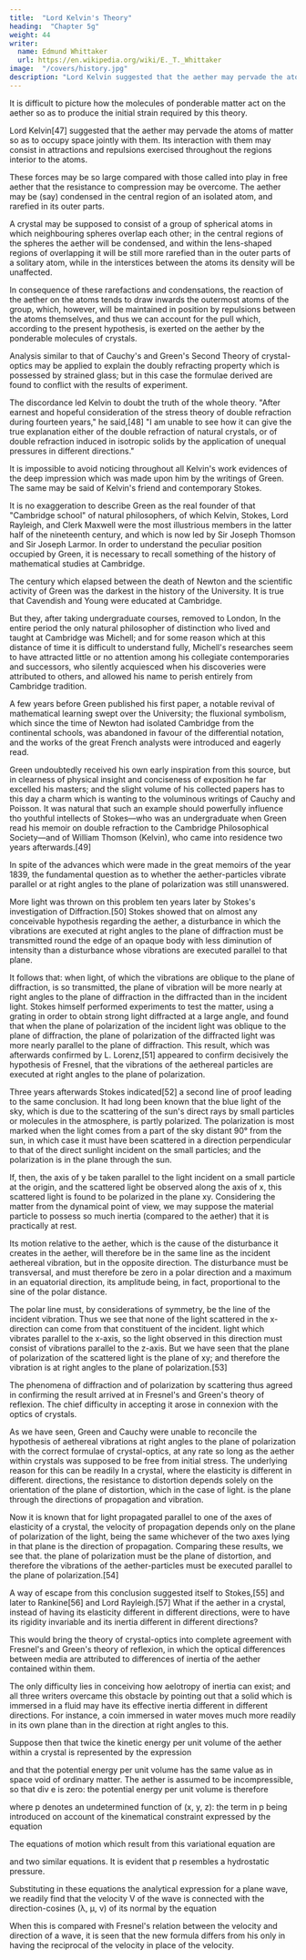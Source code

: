 ```yaml
---
title:  "Lord Kelvin's Theory"
heading:  "Chapter 5g"
weight: 44
writer:
  name: Edmund Whittaker
  url: https://en.wikipedia.org/wiki/E._T._Whittaker
image:  "/covers/history.jpg"
description: "Lord Kelvin suggested that the aether may pervade the atoms of matter so as to occupy space jointly with them"
---
```



It is difficult to picture how the molecules of ponderable matter act on the aether so as to produce the initial strain required by this theory.

Lord Kelvin[47] suggested that the aether may pervade the atoms of matter so as to occupy space jointly with them. Its interaction with them may consist in attractions and repulsions exercised throughout the regions interior to the atoms. 

These forces may be so large compared with those called into play in free aether that the resistance to compression may be overcome. The aether may be (say) condensed in the central region of an isolated atom, and rarefied in its outer parts.

A crystal may be supposed to consist of a group of spherical atoms in which neighbouring spheres overlap each other; in the central regions of the spheres the aether will be condensed, and within the lens-shaped regions of overlapping it will be still more rarefied than in the outer parts of a solitary atom, while in the interstices between the atoms its density will be unaffected. 

In consequence of these rarefactions and condensations, the reaction of the aether on the atoms tends to draw inwards the outermost atoms of the group, which, however, will be maintained in position by repulsions between the atoms themselves, and thus we can account for the pull which, according to the present hypothesis, is exerted on the aether by the ponderable molecules of crystals.

Analysis similar to that of Cauchy's and Green's Second Theory of crystal-optics may be applied to explain the doubly refracting property which is possessed by strained glass; but in this case the formulae derived are found to conflict with the results of experiment. 

The discordance led Kelvin to doubt the truth of the whole theory. "After earnest and hopeful consideration of the stress theory of double refraction during fourteen years," he said,[48] "I am unable to see how it can give the true explanation either of the double refraction of natural crystals, or of double refraction induced in isotropic solids by the application of unequal pressures in different directions."

It is impossible to avoid noticing throughout all Kelvin's work evidences of the deep impression which was made upon him by the writings of Green. The same may be said of Kelvin's friend and contemporary Stokes.

It is no exaggeration to describe Green as the real founder of that "Cambridge school" of natural philosophers, of which Kelvin, Stokes, Lord Rayleigh, and Clerk Maxwell were the most illustrious members in the latter half of the nineteenth century, and which is now led by Sir Joseph Thomson and Sir Joseph Larmor. In order to understand the peculiar position occupied by Green, it is necessary to recall something of the history of mathematical studies at Cambridge.

The century which elapsed between the death of Newton and the scientific activity of Green was the darkest in the history of the University. It is true that Cavendish and Young were educated at Cambridge. 

But they, after taking undergraduate courses, removed to London, In the entire period the only natural philosopher of distinction who lived and taught at Cambridge was Michell; and for some reason which at this distance of time it is difficult to understand fully, Michell's researches seem to have attracted little or no attention among his collegiate contemporaries and successors, who silently acquiesced when his discoveries were attributed to others, and allowed his name to perish entirely from Cambridge tradition.

A few years before Green published his first paper, a notable revival of mathematical learning swept over the University; the fluxional symbolism, which since the time of Newton had isolated Cambridge from the continental schools, was abandoned in favour of the differential notation, and the works of the great French analysts were introduced and eagerly read.

Green undoubtedly received his own early inspiration from this source, but in clearness of physical insight and conciseness of exposition he far excelled his masters; and the slight volume of his collected papers has to this day a charm which is wanting to the voluminous writings of Cauchy and Poisson. It was natural that such an example should powerfully influence tho youthful intellects of Stokes—who was an undergraduate when Green read his memoir on double refraction to the Cambridge Philosophical Society—and of William Thomson (Kelvin), who came into residence two years afterwards.[49]

In spite of the advances which were made in the great memoirs of the year 1839, the fundamental question as to whether the aether-particles vibrate parallel or at right angles to the plane of polarization was still unanswered. 

More light was thrown on this problem ten years later by Stokes's investigation of Diffraction.[50] Stokes showed that on almost any conceivable hypothesis regarding the aether, a disturbance in which the vibrations are executed at right angles to the plane of diffraction must be transmitted round the edge of an opaque body with less diminution of intensity than a disturbance whose vibrations are executed parallel to that plane. 

It follows that: when light, of which the vibrations are oblique to the plane of diffraction, is so transmitted, the plane of vibration will be more nearly at right angles to the plane of diffraction in the diffracted than in the incident light. Stokes himself performed experiments to test the matter, using a grating in order to obtain strong light diffracted at a large angle, and found that when the plane of polarization of the incident light was oblique to the plane of diffraction, the plane of polarization of the diffracted light was more nearly parallel to the plane of diffraction. This result, which was afterwards confirmed by L. Lorenz,[51] appeared to confirm decisively the hypothesis of Fresnel, that the vibrations of the aethereal particles are executed at right angles to the plane of polarization.

Three years afterwards Stokes indicated[52] a second line of proof leading to the same conclusion. It had long been known that the blue light of the sky, which is due to the scattering of the sun's direct rays by small particles or molecules in the atmosphere, is partly polarized. The polarization is most marked when the light comes from a part of the sky distant 90° from the sun, in which case it must have been scattered in a direction perpendicular to that of the direct sunlight incident on the small particles; and the polarization is in the plane through the sun.

If, then, the axis of y be taken parallel to the light incident on a small particle at the origin, and the scattered light be observed along the axis of x, this scattered light is found to be polarized in the plane xy. Considering the matter from the dynamical point of view, we may suppose the material particle to possess so much inertia (compared to the aether) that it is practically at rest.

Its motion relative to the aether, which is the cause of the disturbance it creates in the aether, will therefore be in the same line as the incident aethereal vibration, but in the opposite direction. The disturbance must be transversal, and must therefore be zero in a polar direction and a maximum in an equatorial direction, its amplitude being, in fact, proportional to the sine of the polar distance. 

The polar line must, by considerations of symmetry, be the line of the incident vibration. Thus we see that none of the light scattered in the x-direction can come from that constituent of the incident. light which vibrates parallel to the x-axis, so the light observed in this direction must consist of vibrations parallel to the z-axis. But we have seen that the plane of polarization of the scattered light is the plane of xy; and therefore the vibration is at right angles to the plane of polarization.[53]

The phenomena of diffraction and of polarization by scattering thus agreed in confirming the result arrived at in Fresnel's and Green's theory of reflexion. The chief difficulty in accepting it arose in connexion with the optics of crystals.

As we have seen, Green and Cauchy were unable to reconcile the hypothesis of aethereal vibrations at right angles to the plane of polarization with the correct formulae of crystal-optics, at any rate so long as the aether within crystals was supposed to be free from initial stress. The underlying reason for this can be readily In a crystal, where the elasticity is different in different. directions, the resistance to distortion depends solely on the orientation of the plane of distortion, which in the case of light. is the plane through the directions of propagation and vibration. 

Now it is known that for light propagated parallel to one of the axes of elasticity of a crystal, the velocity of propagation depends only on the plane of polarization of the light, being the same whichever of the two axes lying in that plane is the direction of propagation. Comparing these results, we see that. the plane of polarization must be the plane of distortion, and therefore the vibrations of the aether-particles must be executed parallel to the plane of polarization.[54]

A way of escape from this conclusion suggested itself to Stokes,[55] and later to Rankine[56] and Lord Rayleigh.[57] What if the aether in a crystal, instead of having its elasticity different in different directions, were to have its rigidity invariable and its inertia different in different directions? 

This would bring the theory of crystal-optics into complete agreement with Fresnel's and Green's theory of reflexion, in which the optical differences between media are attributed to differences of inertia of the aether contained within them. 

The only difficulty lies in conceiving how aelotropy of inertia can exist; and all three writers overcame this obstacle by pointing out that a solid which is immersed in a fluid may have its effective inertia different in different directions. For instance, a coin immersed in water moves much more readily in its own plane than in the direction at right angles to this.

Suppose then that twice the kinetic energy per unit volume of the aether within a crystal is represented by the expression

and that the potential energy per unit volume has the same value as in space void of ordinary matter. The aether is assumed to be incompressible, so that div e is zero: the potential energy per unit volume is therefore


where p denotes an undetermined function of (x, y, z): the term in p being introduced on account of the kinematical constraint expressed by the equation



The equations of motion which result from this variational equation are

and two similar equations. It is evident that p resembles a hydrostatic pressure.

Substituting in these equations the analytical expression for a plane wave, we readily find that the velocity V of the wave is connected with the direction-cosines (λ, μ, ν) of its normal by the equation

When this is compared with Fresnel's relation between the velocity and direction of a wave, it is seen that the new formula differs from his only in having the reciprocal of the velocity in place of the velocity. 

